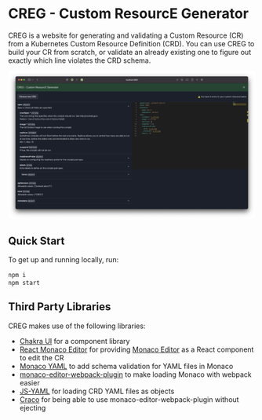 # CREG - Custom ResourcE Generator

CREG is a website for generating and validating a Custom Resource (CR) from a Kubernetes Custom Resource Definition (CRD). You can use CREG to build your CR from scratch, or validate an already existing one to figure out exactly which line violates the CRD schema.

![demo image](docs/demo.png)

## Quick Start

To get up and running locally, run:

```
npm i
npm start
```

## Third Party Libraries

CREG makes use of the following libraries:

* [Chakra UI](https://chakra-ui.com) for a component library
* [React Monaco Editor](https://github.com/react-monaco-editor/react-monaco-editor) for providing [Monaco Editor](https://github.com/microsoft/monaco-editor) as a React component to edit the CR
* [Monaco YAML](https://github.com/remcohaszing/monaco-yaml) to add schema validation for YAML files in Monaco
* [monaco-editor-webpack-plugin](https://www.npmjs.com/package/monaco-editor-webpack-plugin) to make loading Monaco with webpack easier
* [JS-YAML](https://github.com/nodeca/js-yaml) for loading CRD YAML files as objects
* [Craco](https://github.com/gsoft-inc/craco) for being able to use monaco-editor-webpack-plugin without ejecting
